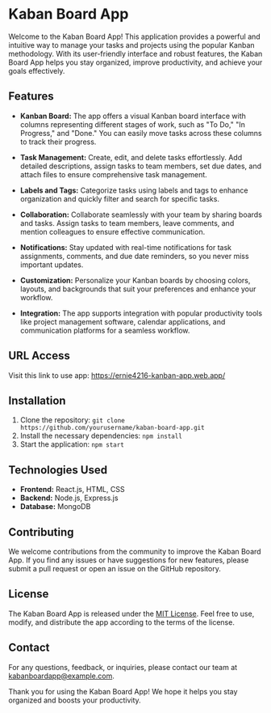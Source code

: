 # Kaban Board App

Welcome to the Kaban Board App! This application provides a powerful and intuitive way to manage your tasks and projects using the popular Kanban methodology. With its user-friendly interface and robust features, the Kaban Board App helps you stay organized, improve productivity, and achieve your goals effectively.

## Features

- **Kanban Board:** The app offers a visual Kanban board interface with columns representing different stages of work, such as "To Do," "In Progress," and "Done." You can easily move tasks across these columns to track their progress.

- **Task Management:** Create, edit, and delete tasks effortlessly. Add detailed descriptions, assign tasks to team members, set due dates, and attach files to ensure comprehensive task management.

- **Labels and Tags:** Categorize tasks using labels and tags to enhance organization and quickly filter and search for specific tasks.

- **Collaboration:** Collaborate seamlessly with your team by sharing boards and tasks. Assign tasks to team members, leave comments, and mention colleagues to ensure effective communication.

- **Notifications:** Stay updated with real-time notifications for task assignments, comments, and due date reminders, so you never miss important updates.

- **Customization:** Personalize your Kanban boards by choosing colors, layouts, and backgrounds that suit your preferences and enhance your workflow.

- **Integration:** The app supports integration with popular productivity tools like project management software, calendar applications, and communication platforms for a seamless workflow.

## URL Access
Visit this link to  use app: https://ernie4216-kanban-app.web.app/
## Installation

1. Clone the repository: `git clone https://github.com/yourusername/kaban-board-app.git`
2. Install the necessary dependencies: `npm install`
3. Start the application: `npm start`

## Technologies Used

- **Frontend:** React.js, HTML, CSS
- **Backend:** Node.js, Express.js
- **Database:** MongoDB

## Contributing

We welcome contributions from the community to improve the Kaban Board App. If you find any issues or have suggestions for new features, please submit a pull request or open an issue on the GitHub repository.

## License

The Kaban Board App is released under the [MIT License](LICENSE). Feel free to use, modify, and distribute the app according to the terms of the license.

## Contact

For any questions, feedback, or inquiries, please contact our team at kabanboardapp@example.com.

Thank you for using the Kaban Board App! We hope it helps you stay organized and boosts your productivity.